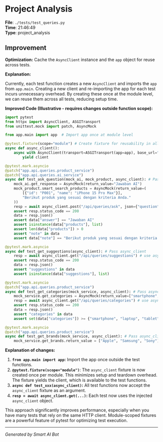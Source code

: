 # Project Analysis

**File**: `./tests/test_queries.py`  
**Time**: 21:46:49  
**Type**: project_analysis

## Improvement

**Optimization:** Cache the `AsyncClient` instance and the `app` object for reuse across tests.

**Explanation:**

Currently, each test function creates a new `AsyncClient` and imports the `app` from `app.main`.  Creating a new client and re-importing the app for each test incurs unnecessary overhead. By creating these once at the module level, we can reuse them across all tests, reducing setup time.

**Improved Code (Illustrative - requires changes outside function scope):**

```python
import pytest
from httpx import AsyncClient, ASGITransport
from unittest.mock import patch, AsyncMock

from app.main import app  # Import app once at module level

@pytest.fixture(scope="module") # Create fixture for reusability in all tests
async def async_client():
    async with AsyncClient(transport=ASGITransport(app=app), base_url="http://test") as client:
        yield client

@pytest.mark.asyncio
@patch("app.api.queries.product_service")
@patch("app.api.queries.ai_service")
async def test_ask_question(mock_ai, mock_product, async_client): # Pass async_client
    mock_ai.get_response = AsyncMock(return_value="Jawaban AI")
    mock_product.smart_search_products = AsyncMock(return_value=(
        [{"id": "P001", "name": "iPhone 15 Pro Max"}], 
        "Berikut produk yang sesuai dengan kriteria Anda."
    ))
    resp = await async_client.post("/api/queries/ask", json={"question": "Apa laptop terbaik?"}) # use async_client
    assert resp.status_code == 200
    data = resp.json()
    assert data["answer"] == "Jawaban AI"
    assert isinstance(data["products"], list)
    assert len(data["products"]) > 0
    assert "note" in data
    assert data["note"] == "Berikut produk yang sesuai dengan kriteria Anda."

@pytest.mark.asyncio
async def test_get_suggestions(async_client): # Pass async_client
    resp = await async_client.get("/api/queries/suggestions") # use async_client
    assert resp.status_code == 200
    data = resp.json()
    assert "suggestions" in data
    assert isinstance(data["suggestions"], list)

@pytest.mark.asyncio
@patch("app.api.queries.product_service")
async def test_get_categories(mock_service, async_client): # Pass async_client
    mock_service.get_categories = AsyncMock(return_value=["smartphone", "laptop", "tablet"])
    resp = await async_client.get("/api/queries/categories") # use async_client
    assert resp.status_code == 200
    data = resp.json()
    assert "categories" in data
    assert set(data["categories"]) >= {"smartphone", "laptop", "tablet"}

@pytest.mark.asyncio
@patch("app.api.queries.product_service")
async def test_get_brands(mock_service, async_client): # Pass async_client
    mock_service.get_brands.return_value = ["Apple", "Samsung", "Sony"]

```

**Explanation of changes:**

1.  **`from app.main import app`:**  Import the app once outside the test functions.
2.  **`@pytest.fixture(scope="module")`**: The `async_client` fixture is now created once per module. This minimizes setup and teardown overhead.  The fixture yields the client, which is available to the test functions.
3.  **`async def test_xxx(async_client)`:**  All test functions now accept the `async_client` fixture as an argument.
4.  **`resp = await async_client.get(...)`:** Each test now uses the injected `async_client` object.

This approach significantly improves performance, especially when you have many tests that rely on the same HTTP client.  Module-scoped fixtures are a powerful feature of pytest for optimizing test execution.

---
*Generated by Smart AI Bot*
